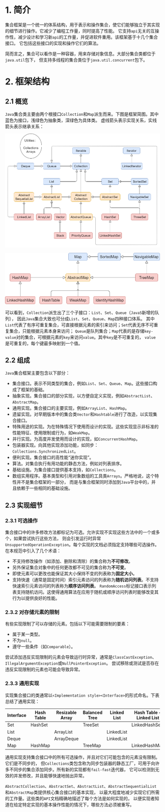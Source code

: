 # 1. 简介

集合框架是一个统一的体系结构，用于表示和操作集合，使它们能够独立于其实现的细节进行操作。它减少了编程工作量，同时提高了性能。
它支持`api`无关的互操作性，减少设计和学习新`api`的工作量，并促进软件重用。该框架基于十几个集合接口。
它包括这些接口的实现和操作它们的算法。

简而言之，集合可以看作是一种容器，用来存储对象信息。大部分集合类都位于`java.util`包下，
但支持多线程的集合类位于`java.util.concurrent`包下。

# 2. 框架结构

## 2.1 概览

`Java`集合类主要由两个根接口`Collection`和`Map`派生而来。下图是框架简图。其中蓝色为接口，浅绿色为抽象类，深绿色为具体类。
虚线箭头表示实现关系，实线箭头表示继承关系：

![Collection 继承树][collection]

![Map 继承树][map]

可以看到，`Collection`派生出了三个子接口：`List`、`Set`、`Queue`（`Java5`新增的队列），
因此`Java`集合大致也可分成`List`、`Set`、`Queue`、`Map`四种接口体系。
其中`List`代表了有序可重复集合，可直接根据元素的索引来访问；`Set`代表无序不可重复集合，只能根据元素本身来访问；
`Queue`是队列集合；`Map`代表的是存储`key-value`对的集合，可根据元素的`key`来访问`value`。其中`key`是不可重复的，
`value`是可重复的，每个键最多映射到一个值。

## 2.2 组成

`Java`集合框架主要包含以下部分：
 - 集合接口。表示不同类型的集合，例如`List`、`Set`、`Queue`、`Map`。这些接口构成了框架的基础。
 - 抽象实现。集合接口的部分实现，以方便自定义实现，例如`AbstractList`、`AbstractMap`。
 - 通用实现。集合接口的主要实现，例如`ArrayList`、`HashMap`。
 - 遗留实现。对早期版本中的集合类`Vector`和`Hashtable`进行了改造，以实现集合接口。
 - 特殊用途的实现。为在特殊情况下使用而设计的实现。这些实现显示非标准的性能特征、使用限制或行为，如`WeakMap`。
 - 并行实现。为高度并发使用而设计的实现，如`ConcurrentHashMap`。
 - 包装器实现。向其他实现添加功能，如同步：`Collections.SynchronizedList`。
 - 便利实现。集合接口的高性能“迷你实现”。
 - 算法。对集合执行有用功能的静态方法，例如对列表排序。
 - 基础设施。为集合接口提供基本支持，如`Collections`。
 - 数组实用程序。基本类型和引用对象数组的工具类`Arrays`。严格地说，这个特性并不是集合框架的一部分，
 而是与集合框架同时添加到`Java`平台中的，并且依赖于一些相同的基础设施。
 
## 2.3 实现细节

### 2.3.1 可选操作

集合接口中的许多修改方法都标记为可选。允许实现不实现这些方法中的一个或多个，如果尝试执行这些方法，
则会引发运行时异常`UnsupportedOperationException`。每个实现的文档必须指定支持哪些可选操作。在本规范中引入了几个术语：
 - 不支持修改操作（如添加、删除和清除）的集合称为**不可修改**。
 - 另外保证集合对象中的任何更改都不可见的集合称为**不可变**。
 - 即使元素可以更改也能保证其大小保持不变的列表称为**固定大小**。
 - 支持快速（通常是固定时间）索引元素访问的列表称为**随机访问列表**。不支持快速索引元素访问的列表称为**顺序访问列表**。
 `RandomAccess`标记接口表示列表支持随机访问。这使得通用算法在应用于随机或顺序访问列表时能够改变其行为以提供良好的性能。
 
### 2.3.2 对存储元素的限制
 
有些实现限制了可以存储的元素。包括以下可能需要限制的要素：
 - 属于某一类型。
 - 不为`null`。
 - 遵守一些条件（如`Comparable`）。

尝试添加违反实现限制的元素会导致运行时异常，通常是`ClassCastException`、`IllegalArgumentException`或`NullPointerException`。
尝试移除或测试是否存在违反实现限制的元素也可能会导致异常。

### 2.3.3 通用实现

实现集合接口的类通常以`<Implementation style><Interface>`的形式命名。下表总结了通用实现：

| Interface | Hash Table | Resizable Array | Balanced Tree | Linked List | Hash Table + Linked List |
| --------- | ---------- | --------------- | ------------- | ----------- | ------------------------ |
| Set | HashSet | | TreeSet | | LinkedHashSet |
| List | | ArrayList | | LinkedList | | |
| Deque | | ArrayDeque | | LinkedList | |
| Map | HashMap | | TreeMap | |LinkedHashMap |

通用实现支持集合接口中的所有可选操作，并且对它们可能包含的元素没有限制。它们是不同步的，
但`Collections`类包含称为同步包装器的静态工厂，可用于向许多不同步的集合添加同步。所有新的实现都有`fail-fast`迭代器，
它可以检测到无效的并发修改，并且能够快速地抛出异常。

`AbstractCollection`、`AbstractSet`、`AbstractList`、`AbstractSequentialList`和`AbstractMap`类提供核心集合接口的基本实现，
以最大程度地减少实现它们所需的工作量。这些类的`API`文档精确地描述了每个方法是如何实现的，
以便实现者知道在给定特定实现的基本操作性能的情况下，哪些方法必须被重写。


[collection]: ../../../res/img/jcf-collection.png
[map]: ../../../res/img/jcf-map.png